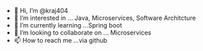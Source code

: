 - 👋 Hi, I’m @kraj404
- 👀 I’m interested in ... Java, Microservices, Software Architcture 
- 🌱 I’m currently learning ...Spring boot
- 💞️ I’m looking to collaborate on ... Microservices
- 📫 How to reach me ...via github

<!---
kraj404/kraj404 is a ✨ special ✨ repository because its `README.md` (this file) appears on your GitHub profile.
You can click the Preview link to take a look at your changes.
--->
